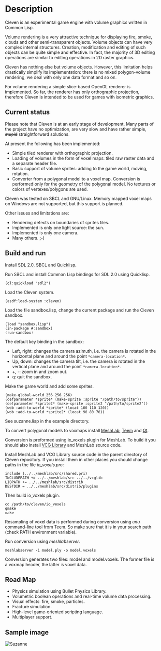 Description
===========

Cleven is an experimental game engine with volume graphics written in
Common Lisp.

Volume rendering is a very attractive technique for displaying fire,
smoke, clouds and other semi-transparent objects.  Volume objects can
have very complex internal structures.  Creation, modification and
editing of such objects can be quite simple and effective.  In fact,
the majority of 3D editing operations are similar to editing
operations in 2D raster graphics.

Cleven has nothing else but volume objects.  However, this limitation
helps drastically simplify its implementation: there is no mixed
polygon-volume rendering, we deal with only one data format and so on.

For volume rendering a simple slice-based OpenGL renderer is
implemented.  So far, the renderer has only orthographic projection,
therefore Cleven is intended to be used for games with isometric
graphics.

Current status
--------------

Please note that Cleven is at an early stage of development.  Many parts of
the project have no optimization, are very slow and have rather simple,
<del>stupid</del> straightforward solutions.

At present the following has been implemented:

 - Simple tiled renderer with orthographic projection.
 - Loading of volumes in the form of voxel maps: tiled raw raster
   data and a separate header file.
 - Basic support of volume sprites: adding to the game world, moving,
   rotation.
 - Converter from a polygonal model to a voxel map.  Conversion
   is performed only for the geometry of the polygonal model.  No textures or
   colors of vertexes/polygons are used.

Cleven was tested on SBCL and GNU/Linux.  Memory mapped voxel maps on
Windows are not supported, but this support is planned.

Other issues and limitations are:

 - Rendering defects on boundaries of sprites tiles.
 - Implemented is only one light source: the sun.
 - Implemented is only one camera.
 - Many others. ;-)

Build and run
-------------

Install [SDL 2.0](http://www.libsdl.org/),
[SBCL](http://www.sbcl.org/) and
[Quicklisp](http://www.quicklisp.org/).

Run SBCL and install Common Lisp bindings for SDL 2.0 using Quicklisp.

```Lisp
(ql:quickload "sdl2")
```

Load the Cleven system.

```Lisp
(asdf:load-system :cleven)
```

Load the file sandbox.lisp, change the current package and run the
Cleven sandbox.

```Lisp
(load "sandbox.lisp")
(in-package #:sandbox)
(run-sandbox)
```

The default key binding in the sandbox:

 - Left, right: changes the camera azimuth, i.e. the camera is rotated
   in the horizontal plane and around the point `*camera-location*`.
 - Up, down: changes the camera tilt, i.e. the camera is rotated in
   the vertical plane and around the point `*camera-location*`.
 - +, -: zoom in and zoom out.
 - q: quit the sandbox.

Make the game world and add some sprites.

```Lisp
(make-global-world 256 256 256)
(defparameter *sprite* (make-sprite :sprite "/path/to/sprite"))
(defparameter *sprite2* (make-sprite :sprite2 "/path/to/sprite2"))
(wob :add-to-world *sprite* (locat 100 110 120))
(wob :add-to-world *sprite2* (locat 90 80 70))
```

See suzanne.lisp in the example directory.

To convert polygonal models to voxmaps install
[MeshLab](http://www.meshlab.org/),
[Teem](http://teem.sourceforge.net/) and [Qt](https://www.qt.io/).

Conversion is preformed using io_voxels plugin for MeshLab.  To build
it you should also install [VCG Library](http://vcg.sourceforge.net/)
and MeshLab source code.

Install MeshLab and VCG Library source code in the parent directory of
Cleven repository.  If you install them in other places you should
change paths in the file _io_voxels.pro_:

```
include (../../meshlab/src/shared.pri)
INCLUDEPATH += ../../meshlab/src ../../vcglib
LIBPATH += ../../meshlab/src/distrib
DESTDIR = ../../meshlab/src/distrib/plugins

```

Then build io_voxels plugin.


```
cd /path/to/cleven/io_voxels
qmake
make
```

Resampling of voxel data is performed during conversion using _unu_
command-line tool from Teem.  So make sure that it is in your search
path (check PATH environment variable).

Run conversion using _meshlabserver_.

```
meshlabserver -i model.ply -o model.voxels
```

Conversion generates two files: model and model.voxels.  The former
file is a voxmap header, the latter is voxel data.

Road Map
--------

 - Physics simulation using Bullet Physics Library.
 - Volumetric boolean operations and real-time volume data processing.
 - Visual effects: fire, smoke, particles.
 - Fracture simulation.
 - High-level game-oriented scripting language.
 - Multiplayer support.

Sample image
------------

![Suzanne](https://github.com/afainer/cleven/blob/master/suzanne.png)

